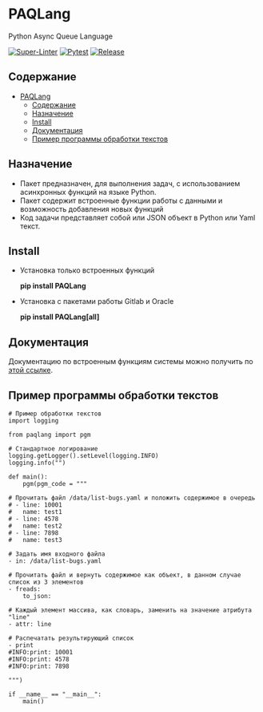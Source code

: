 # PAQLang

Python Async Queue Language

[![Super-Linter](https://github.com/strukovsv/PAQLang/actions/workflows/lint-flake8.yml/badge.svg)](https://github.com/marketplace/actions/python-flake8-lint)
[![Pytest](https://github.com/strukovsv/PAQLang/actions/workflows/pytest.yml/badge.svg)](https://github.com/strukovsv/PAQLang/tree/master/tests/main)
[![Release](https://github.com/strukovsv/PAQLang/actions/workflows/release.yml/badge.svg)](https://github.com/strukovsv/PAQLang/tree/master/CHANGELOG.md)

## Содержание

- [PAQLang](#paqlang)
  - [Содержание](#содержание)
  - [Назначение](#назначение)
  - [Install](#install)
  - [Документация](#документация)
  - [Пример программы обработки текстов](#пример-программы-обработки-текстов)

## Назначение

- Пакет предназначен, для выполнения задач, с использованием асинхронных функций на языке Python.
- Пакет содержит встроенные функции работы с данными и возможность добавления новых функций
- Код задачи представляет собой или JSON объект в Python или Yaml текст.

## Install

- Установка только встроенных функций

  **pip install PAQLang**

- Установка с пакетами работы Gitlab и Oracle

  **pip install PAQLang[all]**

## Документация

Документацию по встроенным функциям системы можно получить по [этой ссылке](./docs/ru/topic.md).

## Пример программы обработки текстов

```text
# Пример обработки текстов
import logging

from paqlang import pgm

# Стандартное логирование
logging.getLogger().setLevel(logging.INFO)
logging.info("")

def main():
    pgm(pgm_code = """

# Прочитать файл /data/list-bugs.yaml и положить содержимое в очередь
# - line: 10001
#   name: test1
# - line: 4578
#   name: test2
# - line: 7898
#   name: test3

# Задать имя входного файла
- in: /data/list-bugs.yaml

# Прочитать файл и вернуть содержимое как объект, в данном случае список из 3 элементов
- freads:
    to_json:

# Каждый элемент массива, как словарь, заменить на значение атрибута "line"
- attr: line

# Распечатать результирующий список
- print
#INFO:print: 10001
#INFO:print: 4578
#INFO:print: 7898

""")

if __name__ == "__main__":
    main()
```
